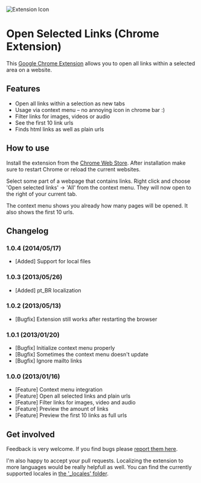![Extension Icon](https://raw.github.com/MattesGroeger/chrome-open-links/master/assets/icon128.png)

# Open Selected Links (Chrome Extension)

This [Google Chrome Extension](https://chrome.google.com/webstore/detail/open-selected-links/cbmiafnaglmnkhnohfdkdgaohdhndkjp) allows you to open all links within a selected area on a website.

## Features

* Open all links within a selection as new tabs
* Usage via context menu – no annoying icon in chrome bar :)
* Filter links for images, videos or audio
* See the first 10 link urls
* Finds html links as well as plain urls

## How to use

Install the extension from the [Chrome Web Store](https://chrome.google.com/webstore/detail/open-selected-links/cbmiafnaglmnkhnohfdkdgaohdhndkjp). After installation make sure to restart Chrome or reload the current websites. 

Select some part of a webpage that contains links. Right click and choose 'Open selected links' -> 'All' from the context menu. They will now open to the right of your current tab.

The context menu shows you already how many pages will be opened. It also shows the first 10 urls.

## Changelog

### 1.0.4 (2014/05/17)

* [Added] Support for local files

### 1.0.3 (2013/05/26)

* [Added] pt_BR localization

### 1.0.2 (2013/05/13)

* [Bugfix] Extension still works after restarting the browser

### 1.0.1 (2013/01/20)

* [Bugfix] Initialize context menu properly
* [Bugfix] Sometimes the context menu doesn't update
* [Bugfix] Ignore mailto links

### 1.0.0 (2013/01/16)

* [Feature] Context menu integration
* [Feature] Open all selected links and plain urls
* [Feature] Filter links for images, video and audio
* [Feature] Preview the amount of links
* [Feature] Preview the first 10 links as full urls

## Get involved

Feedback is very welcome. If you find bugs please [report them here](https://github.com/MattesGroeger/chrome-open-links/issues). 

I'm also happy to accept your pull requests. Localizing the extension to more languages would be really helpfull as well. You can find the currently supported locales in [the '_locales' folder](https://github.com/MattesGroeger/chrome-open-links/tree/master/_locales).
